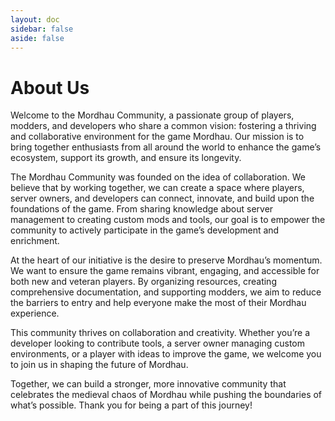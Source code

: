 ```yaml
---
layout: doc
sidebar: false
aside: false
---
```


# About Us

Welcome to the Mordhau Community, a passionate group of players, modders, and developers who share a common vision: fostering a thriving and collaborative environment for the game Mordhau. Our mission is to bring together enthusiasts from all around the world to enhance the game’s ecosystem, support its growth, and ensure its longevity.

The Mordhau Community was founded on the idea of collaboration. We believe that by working together, we can create a space where players, server owners, and developers can connect, innovate, and build upon the foundations of the game. From sharing knowledge about server management to creating custom mods and tools, our goal is to empower the community to actively participate in the game’s development and enrichment.

At the heart of our initiative is the desire to preserve Mordhau’s momentum. We want to ensure the game remains vibrant, engaging, and accessible for both new and veteran players. By organizing resources, creating comprehensive documentation, and supporting modders, we aim to reduce the barriers to entry and help everyone make the most of their Mordhau experience.

This community thrives on collaboration and creativity. Whether you’re a developer looking to contribute tools, a server owner managing custom environments, or a player with ideas to improve the game, we welcome you to join us in shaping the future of Mordhau.

Together, we can build a stronger, more innovative community that celebrates the medieval chaos of Mordhau while pushing the boundaries of what’s possible. Thank you for being a part of this journey!
